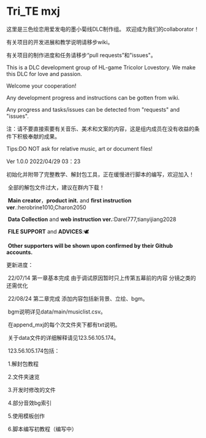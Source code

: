 # Tri_TE mxj

这里是三色绘恋用爱发电的墨小菊线DLC制作组。
欢迎成为我们的collaborator！

有关项目的开发进展和教学说明请移步wiki。

有关项目的制作进度和任务请移步“pull requests”和"issues"。

This is a DLC development group of HL-game Tricolor Lovestory.
We make this DLC for love and passion.

Welcome your cooperation!

Any development progress and instructions can be gotten from wiki.

Any progress and tasks/issues can be detected from "requests" and "issues".

注：请不要直接索要有关音乐、美术和文案的内容，这是组内成员在没有收益的条件下积极奉献的成果。

Tips:DO NOT ask for relative music, art or document files! 

Ver 1.0.0 2022/04/29 03：23

​	初始化并附带了完整教学、解封包工具，正在缓慢进行脚本的编写，欢迎加入！

​	全部的解包文件过大，建议在群内下载！

​	**Main creator**，**product init.**  and **first instruction ver**.:herobrine1010,Charon2050

​    **Data Collection** and **web instruction ver.**:Darel777,tianyijiang2028

​    **FILE SUPPORT** and **ADVICES**::dove:

​	**Other supporters will be shown upon confirmed by their Github accounts.**

更新进度：

​	22/07/14 第一章基本完成 由于调试原因暂时只上传第五幕前的内容 分镜之类的还需优化

​	22/08/24 第二章完成 添加内容包括新背景、立绘、bgm。

​		bgm说明详见data/main/musiclist.csv。

​		在append_mxj的每个次文件夹下都有txt说明。

​		关于data文件的详细解释请见123.56.105.174。

​			123.56.105.174包括：

​				1.解封包教程

​				2.文件夹速览

​				3.开发时修改的文件

​				4.部分音效bg索引

​				5.使用模板创作

​				6.脚本编写初教程（编写中）

​		

​		